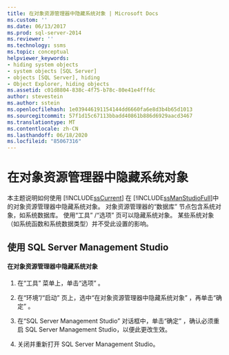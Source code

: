 ```yaml
---
title: 在对象资源管理器中隐藏系统对象 | Microsoft Docs
ms.custom: ''
ms.date: 06/13/2017
ms.prod: sql-server-2014
ms.reviewer: ''
ms.technology: ssms
ms.topic: conceptual
helpviewer_keywords:
- hiding system objects
- system objects [SQL Server]
- objects [SQL Server], hiding
- Object Explorer, hiding objects
ms.assetid: c01d8804-838c-4f75-b78c-80e41e4fffdc
author: stevestein
ms.author: sstein
ms.openlocfilehash: 1e039446191154144dd6660fa6e8d3b4b65d1013
ms.sourcegitcommit: 57f1d15c67113bbadd40861b886d6929aacd3467
ms.translationtype: MT
ms.contentlocale: zh-CN
ms.lasthandoff: 06/18/2020
ms.locfileid: "85067316"
---
```

# <a name="hide-system-objects-in-object-explorer"></a>在对象资源管理器中隐藏系统对象
  本主题说明如何使用 [!INCLUDE[ssCurrent](../../includes/sscurrent-md.md)] 在 [!INCLUDE[ssManStudioFull](../../includes/ssmanstudiofull-md.md)]中的对象资源管理器中隐藏系统对象。 对象资源管理器的“数据库”  节点包含系统对象，如系统数据库。 使用“工具”  /“选项”  页可以隐藏系统对象。 某些系统对象（如系统函数和系统数据类型）并不受此设置的影响。  
  
##  <a name="using-sql-server-management-studio"></a><a name="SSMSProcedure"></a> 使用 SQL Server Management Studio  
  
#### <a name="to-hide-system-objects-in-object-explorer"></a>在对象资源管理器中隐藏系统对象  
  
1.  在“工具”  菜单上，单击“选项”  。  
  
2.  在“环境”/“启动”  页上，选中“在对象资源管理器中隐藏系统对象”  ，再单击“确定”  。  
  
3.  在“SQL Server Management Studio”  对话框中，单击“确定”  ，确认必须重启 SQL Server Management Studio，以便此更改生效。  
  
4.  关闭并重新打开 SQL Server Management Studio。  
  
  

